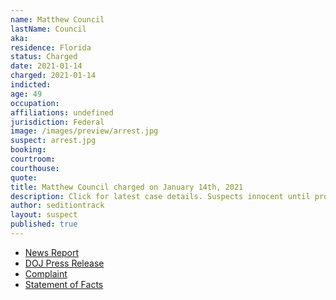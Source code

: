 ```yaml
---
name: Matthew Council
lastName: Council
aka:
residence: Florida
status: Charged
date: 2021-01-14
charged: 2021-01-14
indicted:
age: 49
occupation:
affiliations: undefined
jurisdiction: Federal
image: /images/preview/arrest.jpg
suspect: arrest.jpg
booking:
courtroom:
courthouse:
quote:
title: Matthew Council charged on January 14th, 2021
description: Click for latest case details. Suspects innocent until proven guilty.
author: seditiontrack
layout: suspect
published: true
---
```

- [News Report](http://www.innercitypress.com/ddc1insurrectionbluescouncili012121.html)
- [DOJ Press Release](https://www.justice.gov/opa/pr/thirteen-charged-federal-court-following-riot-united-states-capitol)
- [Complaint](https://www.justice.gov/opa/press-release/file/1351706/download)
- [Statement of Facts](https://www.justice.gov/opa/press-release/file/1351711/download)
